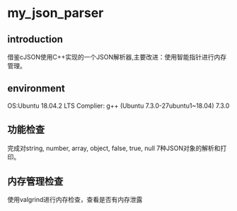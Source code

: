 # my_json_parser
## introduction
借鉴cJSON使用C++实现的一个JSON解析器,主要改进：使用智能指针进行内存管理。

## environment
OS:Ubuntu 18.04.2 LTS
Complier: g++ (Ubuntu 7.3.0-27ubuntu1~18.04) 7.3.0

## 功能检查
完成对string, number, array, object, false, true, null 7种JSON对象的解析和打印。


## 内存管理检查
使用valgrind进行内存检查，查看是否有内存泄露


